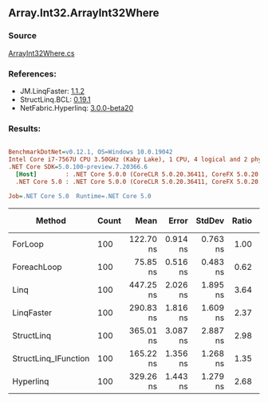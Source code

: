 ﻿## Array.Int32.ArrayInt32Where

### Source
[ArrayInt32Where.cs](../LinqBenchmarks/Array/Int32/ArrayInt32Where.cs)

### References:
- JM.LinqFaster: [1.1.2](https://www.nuget.org/packages/JM.LinqFaster/1.1.2)
- StructLinq.BCL: [0.19.1](https://www.nuget.org/packages/StructLinq.BCL/0.19.1)
- NetFabric.Hyperlinq: [3.0.0-beta20](https://www.nuget.org/packages/NetFabric.Hyperlinq/3.0.0-beta20)

### Results:
``` ini

BenchmarkDotNet=v0.12.1, OS=Windows 10.0.19042
Intel Core i7-7567U CPU 3.50GHz (Kaby Lake), 1 CPU, 4 logical and 2 physical cores
.NET Core SDK=5.0.100-preview.7.20366.6
  [Host]        : .NET Core 5.0.0 (CoreCLR 5.0.20.36411, CoreFX 5.0.20.36411), X64 RyuJIT
  .NET Core 5.0 : .NET Core 5.0.0 (CoreCLR 5.0.20.36411, CoreFX 5.0.20.36411), X64 RyuJIT

Job=.NET Core 5.0  Runtime=.NET Core 5.0  

```
|               Method | Count |      Mean |    Error |   StdDev | Ratio | RatioSD |  Gen 0 | Gen 1 | Gen 2 | Allocated | CacheMisses/Op | BranchMispredictions/Op |
|--------------------- |------ |----------:|---------:|---------:|------:|--------:|-------:|------:|------:|----------:|---------------:|------------------------:|
|              ForLoop |   100 | 122.70 ns | 0.914 ns | 0.763 ns |  1.00 |    0.00 |      - |     - |     - |         - |              0 |                       0 |
|          ForeachLoop |   100 |  75.85 ns | 0.516 ns | 0.483 ns |  0.62 |    0.01 |      - |     - |     - |         - |              0 |                       0 |
|                 Linq |   100 | 447.25 ns | 2.026 ns | 1.895 ns |  3.64 |    0.03 | 0.0229 |     - |     - |      48 B |              0 |                       0 |
|           LinqFaster |   100 | 290.83 ns | 1.816 ns | 1.609 ns |  2.37 |    0.01 | 0.3095 |     - |     - |     648 B |              1 |                       1 |
|           StructLinq |   100 | 365.01 ns | 3.087 ns | 2.887 ns |  2.98 |    0.02 |      - |     - |     - |         - |              0 |                       0 |
| StructLinq_IFunction |   100 | 165.22 ns | 1.356 ns | 1.268 ns |  1.35 |    0.01 |      - |     - |     - |         - |              0 |                       0 |
|            Hyperlinq |   100 | 329.26 ns | 1.443 ns | 1.279 ns |  2.68 |    0.02 |      - |     - |     - |         - |              0 |                       0 |
